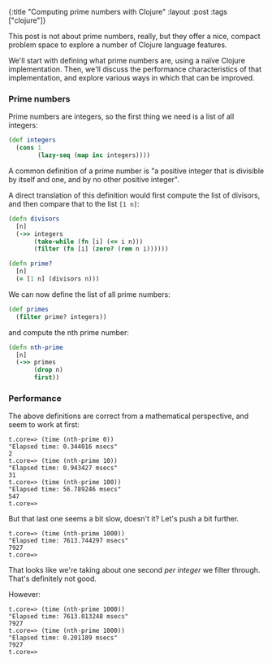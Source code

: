 {:title "Computing prime numbers with Clojure"
 :layout :post
 :tags ["clojure"]}

This post is not about prime numbers, really, but they offer a nice, compact
problem space to explore a number of Clojure language features.

We'll start with defining what prime numbers are, using a naïve Clojure
implementation. Then, we'll discuss the performance characteristics of that
implementation, and explore various ways in which that can be improved.

### Prime numbers

Prime numbers are integers, so the first thing we need is a list of all
integers:

```clojure
(def integers
  (cons 1
        (lazy-seq (map inc integers))))
```

A common definition of a prime number is "a positive integer that is divisible
by itself and one, and by no other positive integer".

A direct translation of this definition would first compute the list of
divisors, and then compare that to the list `[1 n]`:

```clojure
(defn divisors
  [n]
  (->> integers
       (take-while (fn [i] (<= i n)))
       (filter (fn [i] (zero? (rem n i))))))

(defn prime?
  [n]
  (= [1 n] (divisors n)))
```

We can now define the list of all prime numbers:

```clojure
(def primes
  (filter prime? integers))
```

and compute the nth prime number:

```clojure
(defn nth-prime
  [n]
  (->> primes
       (drop n)
       first))
```

### Performance

The above definitions are correct from a mathematical perspective, and seem to
work at first:

```clojure-repl
t.core=> (time (nth-prime 0))
"Elapsed time: 0.344016 msecs"
2
t.core=> (time (nth-prime 10))
"Elapsed time: 0.943427 msecs"
31
t.core=> (time (nth-prime 100))
"Elapsed time: 56.789246 msecs"
547
t.core=>
```

But that last one seems a bit slow, doesn't it? Let's push a bit further.

```clojure-repl
t.core=> (time (nth-prime 1000))
"Elapsed time: 7613.744297 msecs"
7927
t.core=>
```

That looks like we're taking about one second _per integer_ we filter through.
That's definitely not good.

However:

```clojure-repl
t.core=> (time (nth-prime 1000))
"Elapsed time: 7613.013248 msecs"
7927
t.core=> (time (nth-prime 1000))
"Elapsed time: 0.201189 msecs"
7927
t.core=>
```


